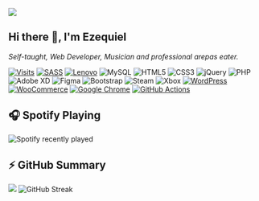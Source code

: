 ![](https://ezekiel1349.github.io/media/top_2022.png)

## Hi there 👋, I'm Ezequiel
_Self-taught, Web Developer, Musician and professional arepas eater._  

[![Visits](https://komarev.com/ghpvc/?username=ezekiel1349)](../../..)
[![SASS](https://img.shields.io/badge/SASS-hotpink.svg?style=plain&logo=SASS&logoColor=white)](//sass-lang.com)
[![Lenovo](https://img.shields.io/badge/lenovo%20laptop-E2231A?style=plain&logo=lenovo&logoColor=white)](../../..)
![MySQL](https://img.shields.io/badge/mysql-%2300f.svg?style=plain&logo=mysql&logoColor=white)
![HTML5](https://img.shields.io/badge/html5-E96228.svg?style=plain&logo=html5&logoColor=white)
![CSS3](https://img.shields.io/badge/css3-2862E9.svg?style=plain&logo=css3&logoColor=white)
![jQuery](https://img.shields.io/badge/jquery-0865A6.svg?style=plain&logo=jquery&logoColor=white)
![PHP](https://img.shields.io/badge/php-6A7AAF.svg?style=plain&logo=php&logoColor=white)
![Adobe XD](https://img.shields.io/badge/Adobe%20XD-EEE5F7?style=plain&logo=Adobe%20XD&logoColor=450135)
![Figma](https://img.shields.io/badge/figma-%23F24E1E.svg?style=plain&logo=figma&logoColor=white)
![Bootstrap](https://img.shields.io/badge/bootstrap-%23563D7C.svg?style=plain&logo=bootstrap&logoColor=white)
![Steam](https://img.shields.io/badge/steam-%23000000.svg?style=plain&logo=steam&logoColor=white)
![Xbox](https://img.shields.io/badge/xbox-%23107C10.svg?style=plain&logo=xbox&logoColor=white)
[![WordPress](https://img.shields.io/badge/wordpress-0073aa?style=plain&logo=wordpress&logoColor=white)](//wordpress.org)
[![WooCommerce](https://img.shields.io/badge/woocommerce-7D4698?style=plain&logo=woocommerce&logoColor=white)](//woocommerce.com)
[![Google Chrome](https://img.shields.io/badge/Google%20Chrome-4285F4?style=plain&logo=GoogleChrome&logoColor=white)](//www.google.com/intl/es-419/chrome)
[![GitHub Actions](https://img.shields.io/badge/github-000000.svg?style=plain&logo=github&logoColor=white)](//github.com)




## 🎧 Spotify Playing
![Spotify recently played](https://spotify-recently-played-readme.vercel.app/api?user=id9zhabk3cqm8mz161qkor09n&unique=1&count=6&width=495)

## ⚡ GitHub Summary
![](https://github-profile-summary-cards.vercel.app/api/cards/profile-details?username=ezekiel1349&theme=nord_dark)
![GitHub Streak](https://github-readme-streak-stats.herokuapp.com/?user=ezekiel1349)




<!--
**Ezekiel1349/ezekiel1349** is a ✨ _special_ ✨ repository because its `README.md` (this file) appears on your GitHub profile.

Here are some ideas to get you started:

- 🔭 I’m currently working on ...
- 🌱 I’m currently learning ...
- 👯 I’m looking to collaborate on ...
- 🤔 I’m looking for help with ...
- 💬 Ask me about ...
- 📫 How to reach me: ...
- 😄 Pronouns: ...
- ⚡ Fun fact: ...
-->
